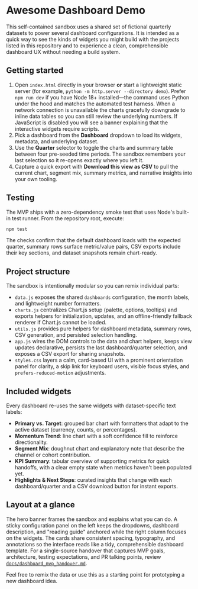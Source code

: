 # Awesome Dashboard Demo

This self-contained sandbox uses a shared set of fictional quarterly datasets to
power several dashboard configurations. It is intended as a quick way to see the
kinds of widgets you might build with the projects listed in this repository and
to experience a clean, comprehensible dashboard UX without needing a build
system.

## Getting started

1. Open `index.html` directly in your browser **or** start a lightweight static
   server (for example, `python -m http.server --directory demo`). Prefer
   `npm run dev` if you have Node 18+ installed—the command uses Python under the
   hood and matches the automated test harness. When a network connection is
   unavailable the charts gracefully downgrade to inline data tables so you can
   still review the underlying numbers. If JavaScript is disabled you will see a
   banner explaining that the interactive widgets require scripts.
2. Pick a dashboard from the **Dashboard** dropdown to load its widgets,
   metadata, and underlying dataset.
3. Use the **Quarter** selector to toggle the charts and summary table between
   four pre-seeded time periods. The sandbox remembers your last selection so it
   re-opens exactly where you left it.
4. Capture a quick export with **Download this view as CSV** to pull the
   current chart, segment mix, summary metrics, and narrative insights into your
   own tooling.

## Testing

The MVP ships with a zero-dependency smoke test that uses Node's built-in test
runner. From the repository root, execute:

```bash
npm test
```

The checks confirm that the default dashboard loads with the expected quarter,
summary rows surface metric/value pairs, CSV exports include their key sections,
and dataset snapshots remain chart-ready.

## Project structure

The sandbox is intentionally modular so you can remix individual parts:

- `data.js` exposes the shared `dashboards` configuration, the month labels, and
  lightweight number formatters.
- `charts.js` centralizes Chart.js setup (palette, options, tooltips) and
  exports helpers for initialization, updates, and an offline-friendly fallback
  renderer if Chart.js cannot be loaded.
- `utils.js` provides pure helpers for dashboard metadata, summary rows, CSV
  generation, and persisted selection handling.
- `app.js` wires the DOM controls to the data and chart helpers, keeps view
  updates declarative, persists the last dashboard/quarter selection, and
  exposes a CSV export for sharing snapshots.
- `styles.css` layers a calm, card-based UI with a prominent orientation panel
  for clarity, a skip link for keyboard users, visible focus styles, and
  `prefers-reduced-motion` adjustments.

## Included widgets

Every dashboard re-uses the same widgets with dataset-specific text labels:

- **Primary vs. Target**: grouped bar chart with formatters that adapt to the
  active dataset (currency, counts, or percentages).
- **Momentum Trend**: line chart with a soft confidence fill to reinforce
  directionality.
- **Segment Mix**: doughnut chart and explanatory note that describe the channel
  or cohort contribution.
- **KPI Summary**: tabular overview of supporting metrics for quick handoffs,
  with a clear empty state when metrics haven't been populated yet.
- **Highlights & Next Steps**: curated insights that change with each
  dashboard/quarter and a CSV download button for instant exports.

## Layout at a glance

The hero banner frames the sandbox and explains what you can do. A sticky
configuration panel on the left keeps the dropdowns, dashboard description, and
"reading guide" anchored while the right column focuses on the widgets. The
cards share consistent spacing, typography, and annotations so the interface
reads like a tidy, comprehensible dashboard template. For a single-source
handover that captures MVP goals, architecture, testing expectations, and PR
talking points, review [`docs/dashboard_mvp_handover.md`](../docs/dashboard_mvp_handover.md).

Feel free to remix the data or use this as a starting point for prototyping a
new dashboard idea.
